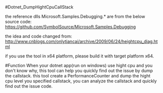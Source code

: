 #Dotnet_DumpHightCpuCallStack

the reference dlls Microsoft.Samples.Debugging.* are from the below source code:
https://github.com/SymbolSource/Microsoft.Samples.Debugging  

the idea and code changed from:
http://www.cnblogs.com/onlytiancai/archive/2009/06/24/heightcpu_diag.html

if you use the tool in x64 platform, please build it with target platform x64.


#Function
When your dotnet app(run on windows) use hight cpu and you don't know why, 
this tool can help you quickly find out the issue by dump the callstack.
this tool create a PerformanceCounter and dump the hight cpu level you specified callstack,
you can analyze the callstack and quickly find out the issue code.
